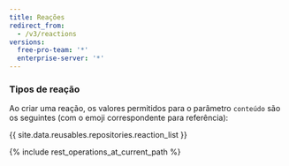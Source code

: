 ```yaml
---
title: Reações
redirect_from:
  - /v3/reactions
versions:
  free-pro-team: '*'
  enterprise-server: '*'
---
```


### Tipos de reação

Ao criar uma reação, os valores permitidos para o parâmetro `conteúdo` são os seguintes (com o emoji correspondente para referência):

{{ site.data.reusables.repositories.reaction_list }}

{% include rest_operations_at_current_path %}
